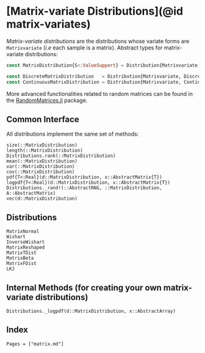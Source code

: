 # [Matrix-variate Distributions](@id matrix-variates)

*Matrix-variate distributions* are the distributions whose variate forms are `Matrixvariate` (*i.e* each sample is a matrix). Abstract types for matrix-variate distributions:

```julia
const MatrixDistribution{S<:ValueSupport} = Distribution{Matrixvariate,S}

const DiscreteMatrixDistribution   = Distribution{Matrixvariate, Discrete}
const ContinuousMatrixDistribution = Distribution{Matrixvariate, Continuous}
```

More advanced functionalities related to random matrices can be found in the
[RandomMatrices.jl](https://github.com/JuliaMath/RandomMatrices.jl) package.

## Common Interface

All distributions implement the same set of methods:

```@docs
size(::MatrixDistribution)
length(::MatrixDistribution)
Distributions.rank(::MatrixDistribution)
mean(::MatrixDistribution)
var(::MatrixDistribution)
cov(::MatrixDistribution)
pdf{T<:Real}(d::MatrixDistribution, x::AbstractMatrix{T})
logpdf{T<:Real}(d::MatrixDistribution, x::AbstractMatrix{T})
Distributions._rand!(::AbstractRNG, ::MatrixDistribution, A::AbstractMatrix)
vec(d::MatrixDistribution)
```

## Distributions

```@docs
MatrixNormal
Wishart
InverseWishart
MatrixReshaped
MatrixTDist
MatrixBeta
MatrixFDist
LKJ
```

## Internal Methods (for creating your own matrix-variate distributions)

```@docs
Distributions._logpdf(d::MatrixDistribution, x::AbstractArray)
```

## Index

```@index
Pages = ["matrix.md"]
```
